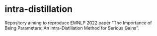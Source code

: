 # intra-distillation
Repository aiming to reproduce EMNLP 2022 paper "The Importance of Being Parameters: An Intra-Distillation Method for Serious Gains".
